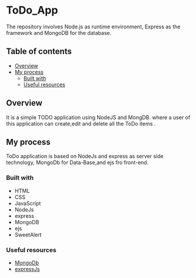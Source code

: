 # ToDo_App
The repository involves Node.js as runtime environment, Express as the framework and MongoDB for the database.

## Table of contents

- [Overview](#overview)
- [My process](#my-process)
  - [Built with](#built-with)
  - [Useful resources](#useful-resources)

## Overview

It is a simple TODO application using NodeJS and MongDB. where a user of this application can create,edit and delete all the ToDo items .

## My process

ToDo application is based on NodeJs and express as server side technology, MongoDb for Data-Base,and ejs fro front-end.  
### Built with

- HTML
- CSS
- JavaScript
- NodeJs
- express
- MongoDB
- ejs
- SweetAlert

### Useful resources

- [MongoDb](https://mongoosejs.com/)
- [expressJs](https://expressjs.com/)
